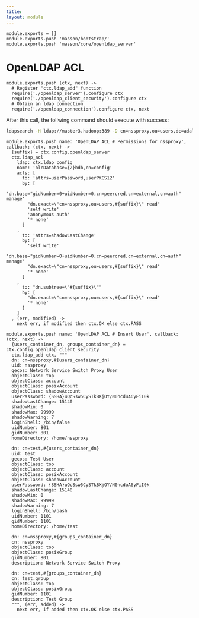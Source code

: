 ```yaml
---
title: 
layout: module
---
```


    module.exports = []
    module.exports.push 'masson/bootstrap/'
    module.exports.push 'masson/core/openldap_server'

# OpenLDAP ACL

    module.exports.push (ctx, next) ->
      # Register "ctx.ldap_add" function
      require('./openldap_server').configure ctx
      require('./openldap_client_security').configure ctx
      # Obtain an ldap connection
      require('./openldap_connection').configure ctx, next

After this call, the follwing command should execute with success:

```bash
ldapsearch -H ldap://master3.hadoop:389 -D cn=nssproxy,ou=users,dc=adaltas,dc=com -w test
```

    module.exports.push name: 'OpenLDAP ACL # Permissions for nssproxy', callback: (ctx, next) ->
      {suffix} = ctx.config.openldap_server
      ctx.ldap_acl
        ldap: ctx.ldap_config
        name: 'olcDatabase={2}bdb,cn=config'
        acls: [
          to: 'attrs=userPassword,userPKCS12'
          by: [
            'dn.base="gidNumber=0+uidNumber=0,cn=peercred,cn=external,cn=auth" manage'
            "dn.exact=\"cn=nssproxy,ou=users,#{suffix}\" read"
            'self write'
            'anonymous auth'
            '* none'
          ]
        ,
          to: 'attrs=shadowLastChange'
          by: [
            'self write'
            'dn.base="gidNumber=0+uidNumber=0,cn=peercred,cn=external,cn=auth" manage'
            "dn.exact=\"cn=nssproxy,ou=users,#{suffix}\" read"
            '* none'
          ]
        ,
          to: "dn.subtree=\"#{suffix}\""
          by: [
            "dn.exact=\"cn=nssproxy,ou=users,#{suffix}\" read"
            '* none'
          ]
        ]
      , (err, modified) ->
        next err, if modified then ctx.OK else ctx.PASS

    module.exports.push name: 'OpenLDAP ACL # Insert User', callback: (ctx, next) ->
      {users_container_dn, groups_container_dn} = ctx.config.openldap_client_security
      ctx.ldap_add ctx, """
      dn: cn=nssproxy,#{users_container_dn}
      uid: nssproxy
      gecos: Network Service Switch Proxy User
      objectClass: top
      objectClass: account
      objectClass: posixAccount
      objectClass: shadowAccount
      userPassword: {SSHA}uQcSsw5CySTkBXjOY/N0hcduA6yFiI0k
      shadowLastChange: 15140
      shadowMin: 0
      shadowMax: 99999
      shadowWarning: 7
      loginShell: /bin/false
      uidNumber: 801
      gidNumber: 801
      homeDirectory: /home/nssproxy

      dn: cn=test,#{users_container_dn}
      uid: test
      gecos: Test User
      objectClass: top
      objectClass: account
      objectClass: posixAccount
      objectClass: shadowAccount
      userPassword: {SSHA}uQcSsw5CySTkBXjOY/N0hcduA6yFiI0k
      shadowLastChange: 15140
      shadowMin: 0
      shadowMax: 99999
      shadowWarning: 7
      loginShell: /bin/bash
      uidNumber: 1101
      gidNumber: 1101
      homeDirectory: /home/test

      dn: cn=nssproxy,#{groups_container_dn}
      cn: nssproxy
      objectClass: top
      objectClass: posixGroup
      gidNumber: 801
      description: Network Service Switch Proxy

      dn: cn=test,#{groups_container_dn}
      cn: test.group
      objectClass: top
      objectClass: posixGroup
      gidNumber: 1101
      description: Test Group
      """, (err, added) ->
        next err, if added then ctx.OK else ctx.PASS

      







